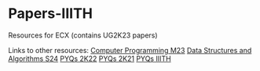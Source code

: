 # Papers-IIITH
Resources for ECX (contains UG2K23 papers)

Links to other resources:
[Computer Programming M23](https://cpro-iiit.github.io/)
[Data Structures and Algorithms S24](https://github.com/arghyawning/DSA-Spring-24)
[PYQs 2K22](https://github.com/zyx7k/course-material)
[PYQs 2K21](https://github.com/brahad316/course-material)
[PYQs IIITH](https://github.com/VijayrajS/iiitprevpapers)
